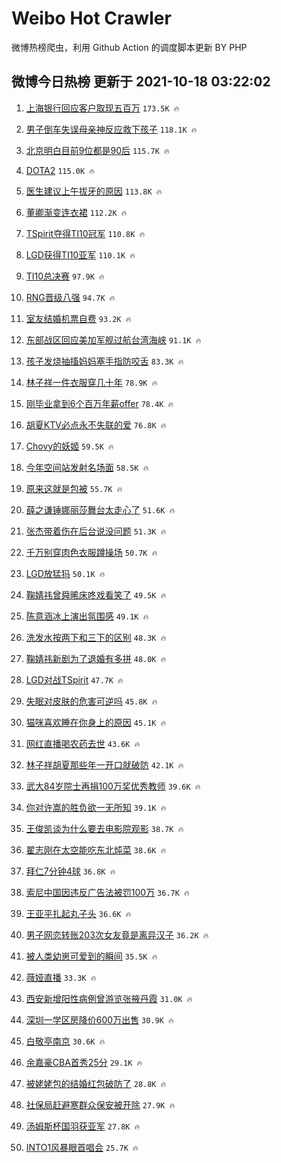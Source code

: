 # Weibo Hot Crawler 



微博热榜爬虫，利用 Github Action 的调度脚本更新 BY PHP 


## 微博今日热榜 更新于 2021-10-18 03:22:02 
1. [上海银行回应客户取现五百万](https://s.weibo.com/weibo?q=%23%E4%B8%8A%E6%B5%B7%E9%93%B6%E8%A1%8C%E5%9B%9E%E5%BA%94%E5%AE%A2%E6%88%B7%E5%8F%96%E7%8E%B0%E4%BA%94%E7%99%BE%E4%B8%87%23&Refer=top) `173.5K 🔥` 

1. [男子倒车失误母亲神反应救下孩子](https://s.weibo.com/weibo?q=%23%E7%94%B7%E5%AD%90%E5%80%92%E8%BD%A6%E5%A4%B1%E8%AF%AF%E6%AF%8D%E4%BA%B2%E7%A5%9E%E5%8F%8D%E5%BA%94%E6%95%91%E4%B8%8B%E5%AD%A9%E5%AD%90%23&Refer=top) `118.1K 🔥` 

1. [北京明白目前9位都是90后](https://s.weibo.com/weibo?q=%23%E5%8C%97%E4%BA%AC%E6%98%8E%E7%99%BD%E7%9B%AE%E5%89%8D9%E4%BD%8D%E9%83%BD%E6%98%AF90%E5%90%8E%23&Refer=top) `115.7K 🔥` 

1. [DOTA2](https://s.weibo.com/weibo?q=%23DOTA2%23&Refer=top) `115.0K 🔥` 

1. [医生建议上午拔牙的原因](https://s.weibo.com/weibo?q=%23%E5%8C%BB%E7%94%9F%E5%BB%BA%E8%AE%AE%E4%B8%8A%E5%8D%88%E6%8B%94%E7%89%99%E7%9A%84%E5%8E%9F%E5%9B%A0%23&Refer=top) `113.8K 🔥` 

1. [董卿渐变连衣裙](https://s.weibo.com/weibo?q=%E8%91%A3%E5%8D%BF%E6%B8%90%E5%8F%98%E8%BF%9E%E8%A1%A3%E8%A3%99&Refer=top) `112.2K 🔥` 

1. [TSpirit夺得TI10冠军](https://s.weibo.com/weibo?q=%23TSpirit%E5%A4%BA%E5%BE%97TI10%E5%86%A0%E5%86%9B%23&Refer=top) `110.8K 🔥` 

1. [LGD获得TI10亚军](https://s.weibo.com/weibo?q=LGD%E8%8E%B7%E5%BE%97TI10%E4%BA%9A%E5%86%9B&Refer=top) `110.1K 🔥` 

1. [TI10总决赛](https://s.weibo.com/weibo?q=TI10%E6%80%BB%E5%86%B3%E8%B5%9B&Refer=top) `97.9K 🔥` 

1. [RNG晋级八强](https://s.weibo.com/weibo?q=%23RNG%E6%99%8B%E7%BA%A7%E5%85%AB%E5%BC%BA%23&Refer=top) `94.7K 🔥` 

1. [室友结婚机票自费](https://s.weibo.com/weibo?q=%23%E5%AE%A4%E5%8F%8B%E7%BB%93%E5%A9%9A%E6%9C%BA%E7%A5%A8%E8%87%AA%E8%B4%B9%23&Refer=top) `93.2K 🔥` 

1. [东部战区回应美加军舰过航台湾海峡](https://s.weibo.com/weibo?q=%23%E4%B8%9C%E9%83%A8%E6%88%98%E5%8C%BA%E5%9B%9E%E5%BA%94%E7%BE%8E%E5%8A%A0%E5%86%9B%E8%88%B0%E8%BF%87%E8%88%AA%E5%8F%B0%E6%B9%BE%E6%B5%B7%E5%B3%A1%23&Refer=top) `91.1K 🔥` 

1. [孩子发烧抽搐妈妈塞手指防咬舌](https://s.weibo.com/weibo?q=%23%E5%AD%A9%E5%AD%90%E5%8F%91%E7%83%A7%E6%8A%BD%E6%90%90%E5%A6%88%E5%A6%88%E5%A1%9E%E6%89%8B%E6%8C%87%E9%98%B2%E5%92%AC%E8%88%8C%23&Refer=top) `83.3K 🔥` 

1. [林子祥一件衣服穿几十年](https://s.weibo.com/weibo?q=%23%E6%9E%97%E5%AD%90%E7%A5%A5%E4%B8%80%E4%BB%B6%E8%A1%A3%E6%9C%8D%E7%A9%BF%E5%87%A0%E5%8D%81%E5%B9%B4%23&Refer=top) `78.9K 🔥` 

1. [刚毕业拿到6个百万年薪offer](https://s.weibo.com/weibo?q=%23%E5%88%9A%E6%AF%95%E4%B8%9A%E6%8B%BF%E5%88%B06%E4%B8%AA%E7%99%BE%E4%B8%87%E5%B9%B4%E8%96%AAoffer%23&Refer=top) `78.4K 🔥` 

1. [胡夏KTV必点永不失联的爱](https://s.weibo.com/weibo?q=%23%E8%83%A1%E5%A4%8FKTV%E5%BF%85%E7%82%B9%E6%B0%B8%E4%B8%8D%E5%A4%B1%E8%81%94%E7%9A%84%E7%88%B1%23&Refer=top) `76.8K 🔥` 

1. [Chovy的妖姬](https://s.weibo.com/weibo?q=%23Chovy%E7%9A%84%E5%A6%96%E5%A7%AC%23&Refer=top) `59.5K 🔥` 

1. [今年空间站发射名场面](https://s.weibo.com/weibo?q=%23%E4%BB%8A%E5%B9%B4%E7%A9%BA%E9%97%B4%E7%AB%99%E5%8F%91%E5%B0%84%E5%90%8D%E5%9C%BA%E9%9D%A2%23&Refer=top) `58.5K 🔥` 

1. [原来这就是包被](https://s.weibo.com/weibo?q=%23%E5%8E%9F%E6%9D%A5%E8%BF%99%E5%B0%B1%E6%98%AF%E5%8C%85%E8%A2%AB%23&Refer=top) `55.7K 🔥` 

1. [薛之谦锤娜丽莎舞台太走心了](https://s.weibo.com/weibo?q=%23%E8%96%9B%E4%B9%8B%E8%B0%A6%E9%94%A4%E5%A8%9C%E4%B8%BD%E8%8E%8E%E8%88%9E%E5%8F%B0%E5%A4%AA%E8%B5%B0%E5%BF%83%E4%BA%86%23&Refer=top) `51.6K 🔥` 

1. [张杰带着伤在后台说没问题](https://s.weibo.com/weibo?q=%23%E5%BC%A0%E6%9D%B0%E5%B8%A6%E7%9D%80%E4%BC%A4%E5%9C%A8%E5%90%8E%E5%8F%B0%E8%AF%B4%E6%B2%A1%E9%97%AE%E9%A2%98%23&Refer=top) `51.3K 🔥` 

1. [千万别穿肉色衣服蹲操场](https://s.weibo.com/weibo?q=%23%E5%8D%83%E4%B8%87%E5%88%AB%E7%A9%BF%E8%82%89%E8%89%B2%E8%A1%A3%E6%9C%8D%E8%B9%B2%E6%93%8D%E5%9C%BA%23&Refer=top) `50.7K 🔥` 

1. [LGD放猛犸](https://s.weibo.com/weibo?q=LGD%E6%94%BE%E7%8C%9B%E7%8A%B8&Refer=top) `50.1K 🔥` 

1. [鞠婧祎曾舜晞床咚戏看笑了](https://s.weibo.com/weibo?q=%23%E9%9E%A0%E5%A9%A7%E7%A5%8E%E6%9B%BE%E8%88%9C%E6%99%9E%E5%BA%8A%E5%92%9A%E6%88%8F%E7%9C%8B%E7%AC%91%E4%BA%86%23&Refer=top) `49.5K 🔥` 

1. [陈意涵冰上演出氛围感](https://s.weibo.com/weibo?q=%23%E9%99%88%E6%84%8F%E6%B6%B5%E5%86%B0%E4%B8%8A%E6%BC%94%E5%87%BA%E6%B0%9B%E5%9B%B4%E6%84%9F%23&Refer=top) `49.1K 🔥` 

1. [洗发水按两下和三下的区别](https://s.weibo.com/weibo?q=%23%E6%B4%97%E5%8F%91%E6%B0%B4%E6%8C%89%E4%B8%A4%E4%B8%8B%E5%92%8C%E4%B8%89%E4%B8%8B%E7%9A%84%E5%8C%BA%E5%88%AB%23&Refer=top) `48.3K 🔥` 

1. [鞠婧祎新剧为了退婚有多拼](https://s.weibo.com/weibo?q=%23%E9%9E%A0%E5%A9%A7%E7%A5%8E%E6%96%B0%E5%89%A7%E4%B8%BA%E4%BA%86%E9%80%80%E5%A9%9A%E6%9C%89%E5%A4%9A%E6%8B%BC%23&Refer=top) `48.0K 🔥` 

1. [LGD对战TSpirit](https://s.weibo.com/weibo?q=%23LGD%E5%AF%B9%E6%88%98TSpirit%23&Refer=top) `47.7K 🔥` 

1. [失眠对皮肤的危害可逆吗](https://s.weibo.com/weibo?q=%23%E5%A4%B1%E7%9C%A0%E5%AF%B9%E7%9A%AE%E8%82%A4%E7%9A%84%E5%8D%B1%E5%AE%B3%E5%8F%AF%E9%80%86%E5%90%97%23&Refer=top) `45.8K 🔥` 

1. [猫咪喜欢睡在你身上的原因](https://s.weibo.com/weibo?q=%23%E7%8C%AB%E5%92%AA%E5%96%9C%E6%AC%A2%E7%9D%A1%E5%9C%A8%E4%BD%A0%E8%BA%AB%E4%B8%8A%E7%9A%84%E5%8E%9F%E5%9B%A0%23&Refer=top) `45.1K 🔥` 

1. [网红直播喝农药去世](https://s.weibo.com/weibo?q=%E7%BD%91%E7%BA%A2%E7%9B%B4%E6%92%AD%E5%96%9D%E5%86%9C%E8%8D%AF%E5%8E%BB%E4%B8%96&Refer=top) `43.6K 🔥` 

1. [林子祥胡夏那些年一开口就破防](https://s.weibo.com/weibo?q=%23%E6%9E%97%E5%AD%90%E7%A5%A5%E8%83%A1%E5%A4%8F%E9%82%A3%E4%BA%9B%E5%B9%B4%E4%B8%80%E5%BC%80%E5%8F%A3%E5%B0%B1%E7%A0%B4%E9%98%B2%23&Refer=top) `42.1K 🔥` 

1. [武大84岁院士再捐100万奖优秀教师](https://s.weibo.com/weibo?q=%23%E6%AD%A6%E5%A4%A784%E5%B2%81%E9%99%A2%E5%A3%AB%E5%86%8D%E6%8D%90100%E4%B8%87%E5%A5%96%E4%BC%98%E7%A7%80%E6%95%99%E5%B8%88%23&Refer=top) `39.6K 🔥` 

1. [你对许嵩的胜负欲一无所知](https://s.weibo.com/weibo?q=%E4%BD%A0%E5%AF%B9%E8%AE%B8%E5%B5%A9%E7%9A%84%E8%83%9C%E8%B4%9F%E6%AC%B2%E4%B8%80%E6%97%A0%E6%89%80%E7%9F%A5&Refer=top) `39.1K 🔥` 

1. [王俊凯谈为什么要去电影院观影](https://s.weibo.com/weibo?q=%23%E7%8E%8B%E4%BF%8A%E5%87%AF%E8%B0%88%E4%B8%BA%E4%BB%80%E4%B9%88%E8%A6%81%E5%8E%BB%E7%94%B5%E5%BD%B1%E9%99%A2%E8%A7%82%E5%BD%B1%23&Refer=top) `38.7K 🔥` 

1. [翟志刚在太空能吃东北炖菜](https://s.weibo.com/weibo?q=%23%E7%BF%9F%E5%BF%97%E5%88%9A%E5%9C%A8%E5%A4%AA%E7%A9%BA%E8%83%BD%E5%90%83%E4%B8%9C%E5%8C%97%E7%82%96%E8%8F%9C%23&Refer=top) `38.6K 🔥` 

1. [拜仁7分钟4球](https://s.weibo.com/weibo?q=%23%E6%8B%9C%E4%BB%817%E5%88%86%E9%92%9F4%E7%90%83%23&Refer=top) `36.8K 🔥` 

1. [索尼中国因违反广告法被罚100万](https://s.weibo.com/weibo?q=%23%E7%B4%A2%E5%B0%BC%E4%B8%AD%E5%9B%BD%E5%9B%A0%E8%BF%9D%E5%8F%8D%E5%B9%BF%E5%91%8A%E6%B3%95%E8%A2%AB%E7%BD%9A100%E4%B8%87%23&Refer=top) `36.7K 🔥` 

1. [王亚平扎起丸子头](https://s.weibo.com/weibo?q=%23%E7%8E%8B%E4%BA%9A%E5%B9%B3%E6%89%8E%E8%B5%B7%E4%B8%B8%E5%AD%90%E5%A4%B4%23&Refer=top) `36.6K 🔥` 

1. [男子网恋转账203次女友竟是离异汉子](https://s.weibo.com/weibo?q=%23%E7%94%B7%E5%AD%90%E7%BD%91%E6%81%8B%E8%BD%AC%E8%B4%A6203%E6%AC%A1%E5%A5%B3%E5%8F%8B%E7%AB%9F%E6%98%AF%E7%A6%BB%E5%BC%82%E6%B1%89%E5%AD%90%23&Refer=top) `36.2K 🔥` 

1. [被人类幼崽可爱到的瞬间](https://s.weibo.com/weibo?q=%E8%A2%AB%E4%BA%BA%E7%B1%BB%E5%B9%BC%E5%B4%BD%E5%8F%AF%E7%88%B1%E5%88%B0%E7%9A%84%E7%9E%AC%E9%97%B4&Refer=top) `35.5K 🔥` 

1. [薇娅直播](https://s.weibo.com/weibo?q=%23%E8%96%87%E5%A8%85%E7%9B%B4%E6%92%AD%23&Refer=top) `33.3K 🔥` 

1. [西安新增阳性病例曾游览张掖丹霞](https://s.weibo.com/weibo?q=%23%E8%A5%BF%E5%AE%89%E6%96%B0%E5%A2%9E%E9%98%B3%E6%80%A7%E7%97%85%E4%BE%8B%E6%9B%BE%E6%B8%B8%E8%A7%88%E5%BC%A0%E6%8E%96%E4%B8%B9%E9%9C%9E%23&Refer=top) `31.0K 🔥` 

1. [深圳一学区房降价600万出售](https://s.weibo.com/weibo?q=%23%E6%B7%B1%E5%9C%B3%E4%B8%80%E5%AD%A6%E5%8C%BA%E6%88%BF%E9%99%8D%E4%BB%B7600%E4%B8%87%E5%87%BA%E5%94%AE%23&Refer=top) `30.9K 🔥` 

1. [白敬亭南京](https://s.weibo.com/weibo?q=%E7%99%BD%E6%95%AC%E4%BA%AD%E5%8D%97%E4%BA%AC&Refer=top) `30.6K 🔥` 

1. [余嘉豪CBA首秀25分](https://s.weibo.com/weibo?q=%23%E4%BD%99%E5%98%89%E8%B1%AACBA%E9%A6%96%E7%A7%8025%E5%88%86%23&Refer=top) `29.1K 🔥` 

1. [被姥姥包的结婚红包破防了](https://s.weibo.com/weibo?q=%23%E8%A2%AB%E5%A7%A5%E5%A7%A5%E5%8C%85%E7%9A%84%E7%BB%93%E5%A9%9A%E7%BA%A2%E5%8C%85%E7%A0%B4%E9%98%B2%E4%BA%86%23&Refer=top) `28.8K 🔥` 

1. [社保局赶避寒群众保安被开除](https://s.weibo.com/weibo?q=%23%E7%A4%BE%E4%BF%9D%E5%B1%80%E8%B5%B6%E9%81%BF%E5%AF%92%E7%BE%A4%E4%BC%97%E4%BF%9D%E5%AE%89%E8%A2%AB%E5%BC%80%E9%99%A4%23&Refer=top) `27.9K 🔥` 

1. [汤姆斯杯国羽获亚军](https://s.weibo.com/weibo?q=%23%E6%B1%A4%E5%A7%86%E6%96%AF%E6%9D%AF%E5%9B%BD%E7%BE%BD%E8%8E%B7%E4%BA%9A%E5%86%9B%23&Refer=top) `27.8K 🔥` 

1. [INTO1风暴眼首唱会](https://s.weibo.com/weibo?q=%23INTO1%E9%A3%8E%E6%9A%B4%E7%9C%BC%E9%A6%96%E5%94%B1%E4%BC%9A%23&Refer=top) `25.7K 🔥` 

